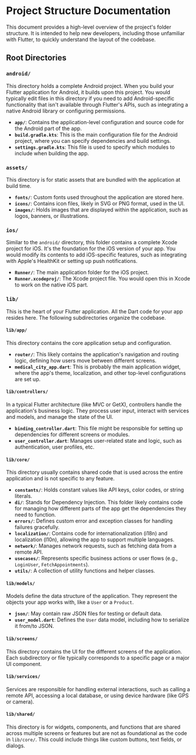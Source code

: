 # Project Structure Documentation

This document provides a high-level overview of the project's folder structure. It is intended to help new developers, including those unfamiliar with Flutter, to quickly understand the layout of the codebase.

## Root Directories

### `android/`

This directory holds a complete Android project. When you build your Flutter application for Android, it builds upon this project. You would typically edit files in this directory if you need to add Android-specific functionality that isn't available through Flutter's APIs, such as integrating a native Android library or configuring permissions.

- **`app/`**: Contains the application-level configuration and source code for the Android part of the app.
- **`build.gradle.kts`**: This is the main configuration file for the Android project, where you can specify dependencies and build settings.
- **`settings.gradle.kts`**: This file is used to specify which modules to include when building the app.

### `assets/`

This directory is for static assets that are bundled with the application at build time.

- **`fonts/`**: Custom fonts used throughout the application are stored here.
- **`icons/`**: Contains icon files, likely in SVG or PNG format, used in the UI.
- **`images/`**: Holds images that are displayed within the application, such as logos, banners, or illustrations.

### `ios/`

Similar to the `android/` directory, this folder contains a complete Xcode project for iOS. It's the foundation for the iOS version of your app. You would modify its contents to add iOS-specific features, such as integrating with Apple's HealthKit or setting up push notifications.

- **`Runner/`**: The main application folder for the iOS project.
- **`Runner.xcodeproj/`**: The Xcode project file. You would open this in Xcode to work on the native iOS part.

### `lib/`

This is the heart of your Flutter application. All the Dart code for your app resides here. The following subdirectories organize the codebase.

#### `lib/app/`

This directory contains the core application setup and configuration.

- **`router/`**: This likely contains the application's navigation and routing logic, defining how users move between different screens.
- **`medical_city_app.dart`**: This is probably the main application widget, where the app's theme, localization, and other top-level configurations are set up.

#### `lib/controllers/`

In a typical Flutter architecture (like MVC or GetX), controllers handle the application's business logic. They process user input, interact with services and models, and manage the state of the UI.

- **`binding_controller.dart`**: This file might be responsible for setting up dependencies for different screens or modules.
- **`user_controller.dart`**: Manages user-related state and logic, such as authentication, user profiles, etc.

#### `lib/core/`

This directory usually contains shared code that is used across the entire application and is not specific to any feature.

- **`constants/`**: Holds constant values like API keys, color codes, or string literals.
- **`di/`**: Stands for Dependency Injection. This folder likely contains code for managing how different parts of the app get the dependencies they need to function.
- **`errors/`**: Defines custom error and exception classes for handling failures gracefully.
- **`localization/`**: Contains code for internationalization (i18n) and localization (l10n), allowing the app to support multiple languages.
- **`network/`**: Manages network requests, such as fetching data from a remote API.
- **`usecases/`**: Represents specific business actions or user flows (e.g., `LoginUser`, `FetchAppointments`).
- **`utils/`**: A collection of utility functions and helper classes.

#### `lib/models/`

Models define the data structure of the application. They represent the objects your app works with, like a `User` or a `Product`.

- **`json/`**: May contain raw JSON files for testing or default data.
- **`user_model.dart`**: Defines the `User` data model, including how to serialize it from/to JSON.

#### `lib/screens/`

This directory contains the UI for the different screens of the application. Each subdirectory or file typically corresponds to a specific page or a major UI component.

#### `lib/services/`

Services are responsible for handling external interactions, such as calling a remote API, accessing a local database, or using device hardware (like GPS or camera).

#### `lib/shared/`

This directory is for widgets, components, and functions that are shared across multiple screens or features but are not as foundational as the code in `lib/core/`. This could include things like custom buttons, text fields, or dialogs.